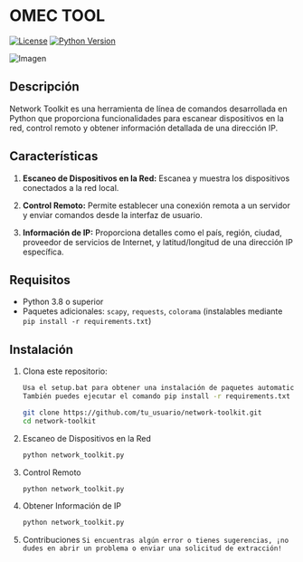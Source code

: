 # OMEC TOOL

[![License](https://img.shields.io/badge/license-MIT-blue.svg)](https://opensource.org/licenses/MIT)
[![Python Version](https://img.shields.io/badge/python-3.8%2B-blue.svg)](https://www.python.org/downloads/release)

![Imagen](https://media.discordapp.net/attachments/1194681005232103538/1197550284034031667/image.png?ex=65bbac9d&is=65a9379d&hm=d47f2826c48da91786318def794b77204d18eafd8d686950e9a4e6d614b2338e&=&format=webp&quality=lossless&width=1216&height=637)

## Descripción

Network Toolkit es una herramienta de línea de comandos desarrollada en Python que proporciona funcionalidades para escanear dispositivos en la red, control remoto y obtener información detallada de una dirección IP.

## Características

1. **Escaneo de Dispositivos en la Red:** Escanea y muestra los dispositivos conectados a la red local.

2. **Control Remoto:** Permite establecer una conexión remota a un servidor y enviar comandos desde la interfaz de usuario.

3. **Información de IP:** Proporciona detalles como el país, región, ciudad, proveedor de servicios de Internet, y latitud/longitud de una dirección IP específica.

## Requisitos

- Python 3.8 o superior
- Paquetes adicionales: `scapy`, `requests`, `colorama` (instalables mediante `pip install -r requirements.txt`)

## Instalación

1. Clona este repositorio:

   ```bash
   Usa el setup.bat para obtener una instalación de paquetes automatica.
   También puedes ejecutar el comando pip install -r requirements.txt
   
   git clone https://github.com/tu_usuario/network-toolkit.git
   cd network-toolkit

2. Escaneo de Dispositivos en la Red

   ```bash
   python network_toolkit.py

3. Control Remoto

   ```bash
   python network_toolkit.py

4. Obtener Información de IP

   ```bash
   python network_toolkit.py

5. Contribuciones
`Si encuentras algún error o tienes sugerencias, ¡no dudes en abrir un problema o enviar una solicitud de extracción!`
